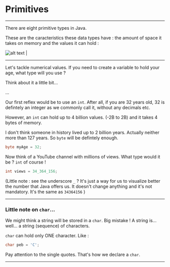 # Primitives

---

There are eight primitive types in Java.

These are the caracteristics these data types have : the amount of space it takes on memory and the values it can hold :

![alt text](image.png) |

---

Let's tackle numerical values.
If you need to create a variable to hold your age, what type will you use ?

Think about it a little bit...

...

Our first reflex would be to use an `int`. After all, if you are 32 years old, 32 is defintely an integer as we commonly call it, without any decimals etc.

However, an `int` can hold up to 4 billion values. (-2B to 2B) and it takes 4 bytes of memory.

I don't think someone in history lived up to 2 billion years. Actually neither more than 127 years. So `byte` will be defintely enough.

```java
byte myAge = 32;
```

Now think of a YouTube channel with millions of views. What type would it be ? `int` of course !

```java
int views = 34_364_156;
```

(Little note : see the underscore `_` ? It's just a way for us to visualize better the number that Java offers us. It doesn't change anything and it's not mandatory. It's the same as `34364156` )

---

### Little note on `char`...

We might think a string will be stored in a `char`. Big mistake ! A string is... well... a string (sequence) of characters.

`char` can hold only ONE character. Like :

```java
char peb = 'C';
```

Pay attention to the single quotes. That's how we declare a `char`.

---
